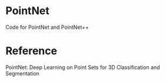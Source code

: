 # PointNet

Code for PointNet and PointNet++

# Reference
PointNet: Deep Learning on Point Sets for 3D Classification and Segmentation
